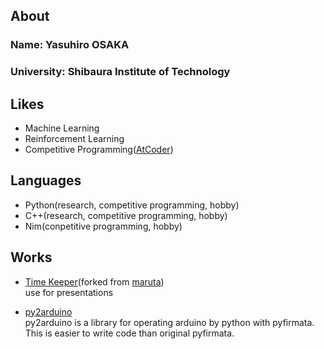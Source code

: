## About

### Name: Yasuhiro OSAKA <br>

### University: Shibaura Institute of Technology <br>

## Likes
- Machine Learning
- Reinforcement Learning
- Competitive Programming([AtCoder](https://atcoder.jp/users/rakka))

## Languages
- Python(research, competitive programming, hobby)
- C++(research, competitive programming, hobby)
- Nim(conpetitive programming, hobby)

## Works
- [Time Keeper](https://yosaka1138.github.io/timekeeper)(forked from [maruta](https://github.com/maruta/timekeeper)) <br>
  use for presentations

- [py2arduino](https://github.com/yosaka1138/py2arduino) <br>
  py2arduino is a library for operating arduino by python with pyfirmata. This is easier to write code than original pyfirmata.
